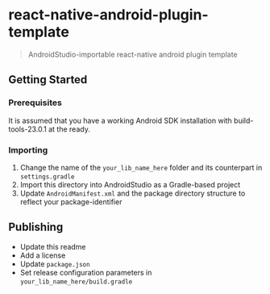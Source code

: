 
# react-native-android-plugin-template

> AndroidStudio-importable react-native android plugin template

## Getting Started

### Prerequisites

It is assumed that you have a working Android SDK installation with build-tools-23.0.1 at the ready.

### Importing

1. Change the name of the `your_lib_name_here` folder and its counterpart in `settings.gradle`
2. Import this directory into AndroidStudio as a Gradle-based project
3. Update `AndroidManifest.xml` and the package directory structure to reflect your package-identifier 

## Publishing

* Update this readme
* Add a license
* Update `package.json`
* Set release configuration parameters in `your_lib_name_here/build.gradle`